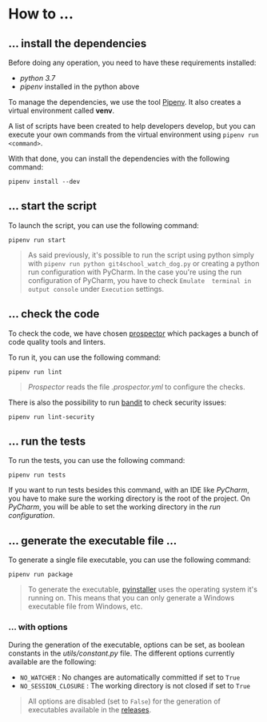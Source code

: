 # How to ...

## ... install the dependencies

Before doing any operation, you need to have these requirements installed:

- _python 3.7_
- _pipenv_ installed in the python above

To manage the dependencies, we use the tool [Pipenv](https://pipenv.pypa.io/en/latest/). It also
creates a virtual environment called **venv**.

A list of scripts have been created to help developers develop, but you can execute your own
commands from the virtual environment using `pipenv run
<command>`.

With that done, you can install the dependencies with the following command:

`pipenv install --dev`

## ... start the script

To launch the script, you can use the following command:

`pipenv run start`

> As said previously, it's possible to run the script using python simply with `pipenv run
 python git4school_watch_dog.py` or creating a python run configuration with PyCharm.
> In the case you're using the run configuration of PyCharm, you have to check `Emulate 
terminal in output console` under `Execution` settings.

## ... check the code

To check the code, we have chosen [prospector](http://prospector.landscape.io/en/master/) which
packages a bunch of code quality tools and linters.

To run it, you can use the following command:

`pipenv run lint`

> _Prospector_ reads the file _.prospector.yml_ to configure the checks.

There is also the possibility to run [bandit](https://bandit.readthedocs.io/en/latest/) to check
security issues:

`pipenv run lint-security`

## ... run the tests

To run the tests, you can use the following command:

`pipenv run tests`

If you want to run tests besides this command, with an IDE like _PyCharm_, you have to make sure the
working directory is the root of the project. On _PyCharm_, you will be able to set the working
directory in the _run configuration_.

## ... generate the executable file ...

To generate a single file executable, you can use the following command:

`pipenv run package`

> To generate the executable, [pyinstaller](https://pyinstaller.readthedocs.io/en/stable/) uses the operating system it's running on.
> This means that you can only generate a Windows executable file from Windows, etc.

### ... with options

During the generation of the executable, options can be set, as boolean constants in the _utils/constant.py_ file. 
The different options currently available are the following:

- `NO_WATCHER` : No changes are automatically committed if set to `True`
- `NO_SESSION_CLOSURE` : The working directory is not closed if set to `True`

> All options are disabled (set to `False`) for the generation of executables available in the [releases](https://github.com/git4school/git4school-automation/releases).
